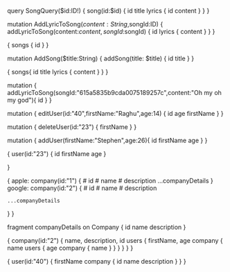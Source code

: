 query SongQuery($id:ID!) {
    song(id:$id) {
    	id
      title
      lyrics {
        id
        content
      }
  }
}


mutation AddLyricToSong($content:String,$songId:ID) {
  addLyricToSong(content:$content,songId:$songId) {
    id
    lyrics {
      content
    }
  }
}

{
  songs {
    id
  }
}


mutation AddSong($title:String) {
  addSong(title: $title) {
    id
    title
  }
}


{
  songs{
    id
    title
    lyrics {
      content
    }
  }
}






mutation {
  addLyricToSong(songId:"615a5835b9cda0075189257c",content:"Oh my oh my god"){
    id
  }
}

mutation {
  editUser(id:"40",firstName:"Raghu",age:14) {
     id
    	age
    firstName
  }
}


mutation {
  deleteUser(id:"23") {
    firstName
  }
}


mutation {
  addUser(firstName:"Stephen",age:26){
    id
    firstName
    age
  }
}




{
  user(id:"23") {
    id
    firstName
    age
  }
  
}

 {
  apple: company(id:"1") {
    # id
    # name
    # description
    ...companyDetails
  }
   google: company(id:"2") {
    # id
    # name
    # description
    
    ...companyDetails
  }
}

fragment companyDetails on Company {
  id
  name
  description
}


{
  company(id:"2") {
    name,
    description,
    id
    users {
      firstName,
      age
      company {
        name
        users {
          age 
          company {
            name
          }
        }
      }
    }
  }
}


{
  user(id:"40") {
    firstName
    company {
      id
      name
      description
    }
  }
}


